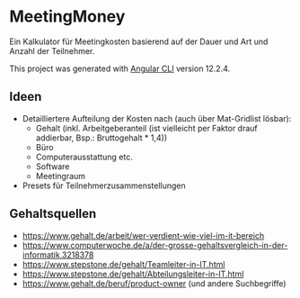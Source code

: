 # MeetingMoney

Ein Kalkulator für Meetingkosten basierend auf der Dauer und Art und Anzahl der Teilnehmer.

This project was generated with [Angular CLI](https://github.com/angular/angular-cli) version 12.2.4.

## Ideen
- Detailliertere Aufteilung der Kosten nach (auch über Mat-Gridlist lösbar):
  - Gehalt (inkl. Arbeitgeberanteil (ist vielleicht per Faktor drauf addierbar, Bsp.: Bruttogehalt * 1,4))
  - Büro
  - Computerausstattung etc.
  - Software
  - Meetingraum
- Presets für Teilnehmerzusammenstellungen

## Gehaltsquellen
- https://www.gehalt.de/arbeit/wer-verdient-wie-viel-im-it-bereich
- https://www.computerwoche.de/a/der-grosse-gehaltsvergleich-in-der-informatik,3218378
- https://www.stepstone.de/gehalt/Teamleiter-in-IT.html
- https://www.stepstone.de/gehalt/Abteilungsleiter-in-IT.html
- https://www.gehalt.de/beruf/product-owner (und andere Suchbegriffe)

